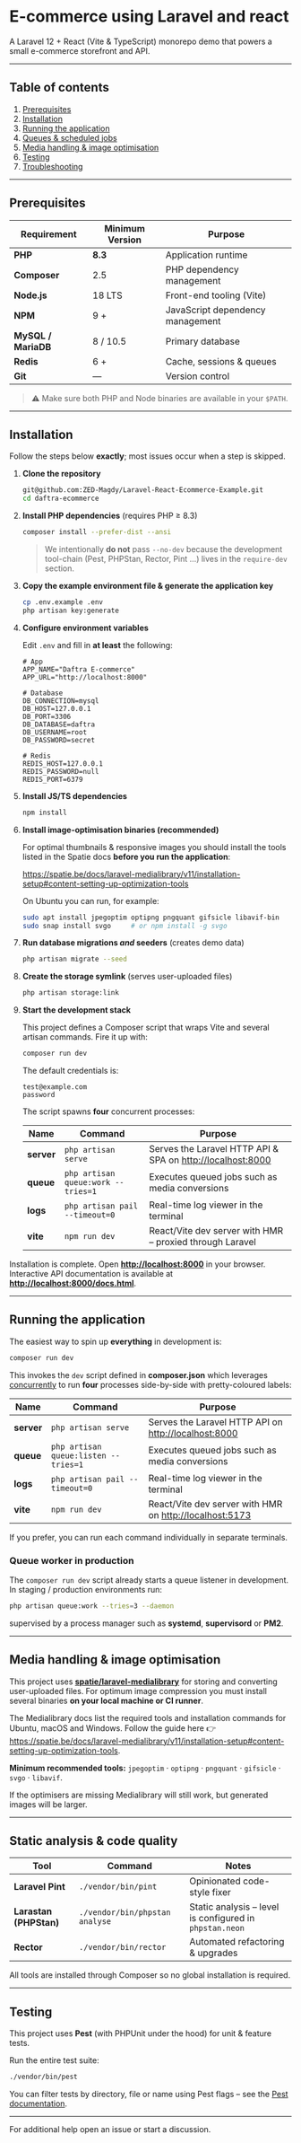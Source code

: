 # E-commerce using Laravel and react

A Laravel 12 + React (Vite & TypeScript) monorepo demo that powers a small e-commerce storefront and API.

---

## Table of contents

1. [Prerequisites](#prerequisites)
2. [Installation](#installation)
3. [Running the application](#running-the-application)
4. [Queues & scheduled jobs](#queues--scheduled-jobs)
5. [Media handling & image optimisation](#media-handling--image-optimisation)
6. [Testing](#testing)
7. [Troubleshooting](#troubleshooting)

---

## Prerequisites

| Requirement | Minimum Version | Purpose |
|-------------|-----------------|---------|
| **PHP** | **8.3** | Application runtime |
| **Composer** | 2.5 | PHP dependency management |
| **Node.js** | 18 LTS | Front-end tooling (Vite) |
| **NPM** | 9 + | JavaScript dependency management |
| **MySQL / MariaDB** | 8 / 10.5 | Primary database |
| **Redis** | 6 + | Cache, sessions & queues |
| **Git** | — | Version control |

> ⚠️  Make sure both PHP and Node binaries are available in your `$PATH`.

---

## Installation

Follow the steps below **exactly**; most issues occur when a step is skipped.

1. **Clone the repository**

   ```bash
   git@github.com:ZED-Magdy/Laravel-React-Ecommerce-Example.git
   cd daftra-ecommerce
   ```

2. **Install PHP dependencies** (requires PHP ≥ 8.3)

   ```bash
   composer install --prefer-dist --ansi
   ```

   > We intentionally **do not** pass `--no-dev` because the development tool-chain (Pest, PHPStan, Rector, Pint …) lives in the `require-dev` section.

3. **Copy the example environment file & generate the application key**

   ```bash
   cp .env.example .env
   php artisan key:generate
   ```

4. **Configure environment variables**

   Edit `.env` and fill in **at least** the following:

   ```dotenv
   # App
   APP_NAME="Daftra E-commerce"
   APP_URL="http://localhost:8000"

   # Database
   DB_CONNECTION=mysql
   DB_HOST=127.0.0.1
   DB_PORT=3306
   DB_DATABASE=daftra
   DB_USERNAME=root
   DB_PASSWORD=secret

   # Redis
   REDIS_HOST=127.0.0.1
   REDIS_PASSWORD=null
   REDIS_PORT=6379
   ```

5. **Install JS/TS dependencies**

   ```bash
   npm install
   ```

6. **Install image-optimisation binaries (recommended)**

   For optimal thumbnails & responsive images you should install the tools listed in the Spatie docs **before you run the application**:

   <https://spatie.be/docs/laravel-medialibrary/v11/installation-setup#content-setting-up-optimization-tools>

   On Ubuntu you can run, for example:

   ```bash
   sudo apt install jpegoptim optipng pngquant gifsicle libavif-bin
   sudo snap install svgo     # or npm install -g svgo
   ```

7. **Run database migrations _and_ seeders** (creates demo data)

   ```bash
   php artisan migrate --seed
   ```

8. **Create the storage symlink** (serves user-uploaded files)

   ```bash
   php artisan storage:link
   ```

9. **Start the development stack**

   This project defines a Composer script that wraps Vite and several artisan commands. Fire it up with:

   ```bash
   composer run dev
   ```

   The default credentials is:
   ```
   test@example.com
   password
   ```

   The script spawns **four** concurrent processes:

   | Name    | Command                                   | Purpose |
   |---------|-------------------------------------------|---------|
   | **server** | `php artisan serve`                     | Serves the Laravel HTTP API & SPA on <http://localhost:8000> |
   | **queue**  | `php artisan queue:work --tries=1`      | Executes queued jobs such as media conversions |
   | **logs**   | `php artisan pail --timeout=0`          | Real-time log viewer in the terminal |
   | **vite**   | `npm run dev`                           | React/Vite dev server with HMR – proxied through Laravel |

Installation is complete. Open **<http://localhost:8000>** in your browser.  
Interactive API documentation is available at **<http://localhost:8000/docs.html>**.

---

## Running the application

The easiest way to spin up **everything** in development is:

```bash
composer run dev
```

This invokes the `dev` script defined in **composer.json** which leverages [concurrently](https://github.com/open-cli-tools/concurrently) to run **four** processes side-by-side with pretty-coloured labels:

| Name    | Command                                      | Purpose |
|---------|----------------------------------------------|---------|
| **server** | `php artisan serve`                        | Serves the Laravel HTTP API on <http://localhost:8000> |
| **queue**  | `php artisan queue:listen --tries=1`       | Executes queued jobs such as media conversions |
| **logs**   | `php artisan pail --timeout=0`             | Real-time log viewer in the terminal |
| **vite**   | `npm run dev`                              | React/Vite dev server with HMR on <http://localhost:5173> |

If you prefer, you can run each command individually in separate terminals.

### Queue worker in production

The `composer run dev` script already starts a queue listener in development.  
In staging / production environments run:

```bash
php artisan queue:work --tries=3 --daemon
```

supervised by a process manager such as **systemd**, **supervisord** or **PM2**.

---

## Media handling & image optimisation

This project uses **[spatie/laravel-medialibrary](https://github.com/spatie/laravel-medialibrary)** for storing and converting user-uploaded files. For optimum image compression you must install several binaries **on your local machine or CI runner**.

The Medialibrary docs list the required tools and installation commands for Ubuntu, macOS and Windows. Follow the guide here 👉  <https://spatie.be/docs/laravel-medialibrary/v11/installation-setup#content-setting-up-optimization-tools>.

**Minimum recommended tools:** `jpegoptim` · `optipng` · `pngquant` · `gifsicle` · `svgo` · `libavif`.

If the optimisers are missing Medialibrary will still work, but generated images will be larger.

---

## Static analysis & code quality

| Tool | Command | Notes |
|------|---------|-------|
| **Laravel Pint** | `./vendor/bin/pint` | Opinionated code-style fixer |
| **Larastan (PHPStan)** | `./vendor/bin/phpstan analyse` | Static analysis – level is configured in `phpstan.neon` |
| **Rector** | `./vendor/bin/rector` | Automated refactoring & upgrades |

All tools are installed through Composer so no global installation is required.

---

## Testing

This project uses **Pest** (with PHPUnit under the hood) for unit & feature tests.

Run the entire test suite:

```bash
./vendor/bin/pest
```

You can filter tests by directory, file or name using Pest flags – see the [Pest documentation](https://pestphp.com/docs/filters).

---

For additional help open an issue or start a discussion.
